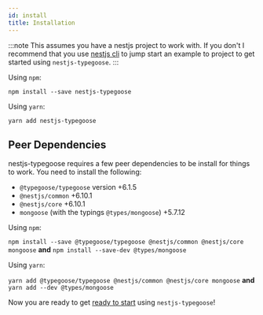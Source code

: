 ```yaml
---
id: install
title: Installation
---
```


:::note
This assumes you have a nestjs project to work with. If you don't I recommend that you use [nestjs cli](https://docs.nestjs.com/cli/overview) to jump start an example to project to get started using `nestjs-typegoose`.
:::

Using `npm`:

`npm install --save nestjs-typegoose`

Using `yarn`:

`yarn add nestjs-typegoose`


## Peer Dependencies

nestjs-typegoose requires a few peer dependencies to be install for things to work. You need to install the following:

- `@typegoose/typegoose` version +6.1.5
- `@nestjs/common` +6.10.1
- `@nestjs/core` +6.10.1
- `mongoose` (with the typings `@types/mongoose`) +5.7.12

Using `npm`:

`npm install --save @typegoose/typegoose @nestjs/common @nestjs/core mongoose` **and** `npm install --save-dev @types/mongoose`

Using `yarn`:

`yarn add @typegoose/typegoose @nestjs/common @nestjs/core mongoose` **and** `yarn add --dev @types/mongoose`

Now you are ready to get [ready to start](usage.md) using `nestjs-typegoose`!